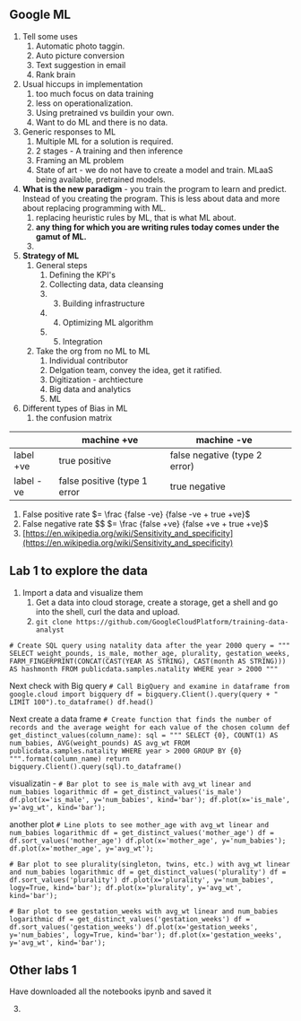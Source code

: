 ## Google ML

1. Tell some uses 
    1. Automatic photo taggin.
    2.  Auto picture conversion 
    3. Text suggestion in email
    4. Rank brain
2. Usual hiccups in implementation 
    1. too much focus on data training 
    2. less on operationalization. 
    3. Using pretrained vs buildin your own.
    4. Want to do ML and there is no data.  
3.  Generic responses to ML 
    1. Multiple ML for a solution is required. 
    2. 2 stages  - A training and then inference
    3.  Framing an ML problem 
    4.  State of art - we do not have to create a model and train. MLaaS being available, pretrained models. 
4. **What is the new paradigm** - you train the program to learn and predict. Instead of you creating the program. This is less about data and more about replacing programming with ML.
    1. replacing heuristic rules by ML, that is what ML about. 
    2. **any thing for which you are writing rules today comes under the gamut of ML.** 
    3. 
5.  **Strategy of ML** 
     1. General steps
         1. Defining the KPI's
         2. Collecting data, data cleansing
         3. 3. Building infrastructure
         4. 4. Optimizing ML algorithm
         5. 5. Integration
    7. Take the org from no ML to ML 
          1. Individual contributor 
          2. Delgation team, convey the idea, get it ratified. 
          3. Digitization - archtiecture 
          4. Big data and analytics
          5.  ML 
6.  Different types of Bias in ML 
     1. the confusion matrix
    
|            | machine \+ve                  | machine \-ve                    |   |
|------------|-------------------------------|---------------------------------|---|
| label \+ve | true positive                 | false negative \(type 2 error\) |   |
| label \-ve | false positive \(type 1 error | true negative                   |   |
  1. False positive rate $= \frac {false -ve} {false -ve + true +ve}$
  2. False negative rate $$ $= \frac {false +ve} {false +ve + true +ve}$
  3. [https://en.wikipedia.org/wiki/Sensitivity_and_specificity](https://en.wikipedia.org/wiki/Sensitivity_and_specificity)

## Lab 1 to explore the data
1. Import a data and visualize them  
	1. Get a data into cloud storage, create a storage, get a shell and go into the shell, curl the data and upload. 
	2. `git clone https://github.com/GoogleCloudPlatform/training-data-analyst`

`# Create SQL query using natality data after the year 2000
query = """
SELECT
  weight_pounds,
  is_male,
  mother_age,
  plurality,
  gestation_weeks,
  FARM_FINGERPRINT(CONCAT(CAST(YEAR AS STRING), CAST(month AS STRING))) AS hashmonth
FROM
  publicdata.samples.natality
WHERE year > 2000
"""`

Next check with Big query 
`# Call BigQuery and examine in dataframe
from google.cloud import bigquery
df = bigquery.Client().query(query + " LIMIT 100").to_dataframe()
df.head()`

Next create a data frame 
`# Create function that finds the number of records and the average weight for each value of the chosen column
def get_distinct_values(column_name):
  sql = """
SELECT
  {0},
  COUNT(1) AS num_babies,
  AVG(weight_pounds) AS avg_wt
FROM
  publicdata.samples.natality
WHERE
  year > 2000
GROUP BY
  {0}
  """.format(column_name)
  return bigquery.Client().query(sql).to_dataframe()`


visualizatin - 
`# Bar plot to see is_male with avg_wt linear and num_babies logarithmic
df = get_distinct_values('is_male')
df.plot(x='is_male', y='num_babies', kind='bar');
df.plot(x='is_male', y='avg_wt', kind='bar');`

another plot 
`# Line plots to see mother_age with avg_wt linear and num_babies logarithmic
df = get_distinct_values('mother_age')
df = df.sort_values('mother_age')
df.plot(x='mother_age', y='num_babies');
df.plot(x='mother_age', y='avg_wt');`

`# Bar plot to see plurality(singleton, twins, etc.) with avg_wt linear and num_babies logarithmic
df = get_distinct_values('plurality')
df = df.sort_values('plurality')
df.plot(x='plurality', y='num_babies', logy=True, kind='bar');
df.plot(x='plurality', y='avg_wt', kind='bar');`

`# Bar plot to see gestation_weeks with avg_wt linear and num_babies logarithmic
df = get_distinct_values('gestation_weeks')
df = df.sort_values('gestation_weeks')
df.plot(x='gestation_weeks', y='num_babies', logy=True, kind='bar');
df.plot(x='gestation_weeks', y='avg_wt', kind='bar');`

## Other labs 1
Have downloaded all the notebooks ipynb and saved it 
	 
3.  
<!--stackedit_data:
eyJoaXN0b3J5IjpbNTIzNTIzNDk0XX0=
-->
